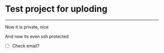 # Test project for uploding
---

Now it is private, nice

And now its even ssh protected
- [ ] Check email?
